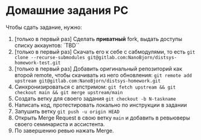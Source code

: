 # Домашние задания РС

Чтобы сдать задание, нужно:

1. [только в первый раз] Сделать **приватный** fork, выдать доступы списку аккаунтов: `TBD``
2. [только в первый раз] Скачать его к себе с сабмодулями, то есть `git clone --recurse-submodules git@gitlab.com:NanoBjorn/distsys-homework-test.git`
3. [только в первый раз] Добавить оригинальный репозиторий как второй remote, чтобы скачивать из него обновления: `git remote add upstream git@gitlab.com:NanoBjorn/distsys-homework.git`
4. Синхронизироваться с апстримом: `git fetch upstream && git checkout main && git merge upstream/main`
5. Создать ветку для своего задания `git checkout -b N-taskname`
6. Написать код, протестировать локально по инструкции в задании
7. Запушить ветку `git push -u origin HEAD`
8. Открыть Merge Request в свою ветку `main` и добавить в ревьюверы своего семинариста и ассистента.
9. По завершению ревью нажать Merge.
